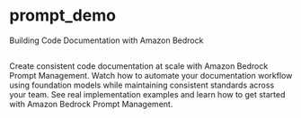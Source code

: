 # prompt_demo
Building Code Documentation with Amazon Bedrock

## 

Create consistent code documentation at scale with Amazon Bedrock Prompt Management. Watch how to automate your documentation workflow using foundation models while maintaining consistent standards across your team. See real implementation examples and learn how to get started with Amazon Bedrock Prompt Management.

